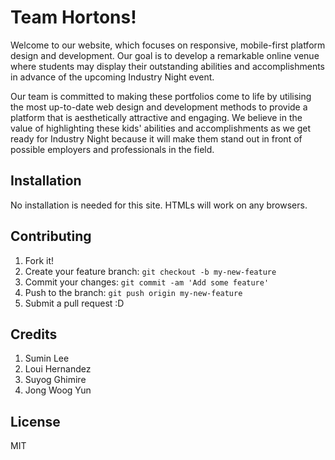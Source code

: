 # Team Hortons!

Welcome to our website, which focuses on responsive, mobile-first platform design and development. Our goal is to develop a remarkable online venue where students may display their outstanding abilities and accomplishments in advance of the upcoming Industry Night event.

Our team is committed to making these portfolios come to life by utilising the most up-to-date web design and development methods to provide a platform that is aesthetically attractive and engaging. We believe in the value of highlighting these kids' abilities and accomplishments as we get ready for Industry Night because it will make them stand out in front of possible employers and professionals in the field.

## Installation

No installation is needed for this site. HTMLs will work on any browsers.

## Contributing

1. Fork it!
2. Create your feature branch: `git checkout -b my-new-feature`
3. Commit your changes: `git commit -am 'Add some feature'`
4. Push to the branch: `git push origin my-new-feature`
5. Submit a pull request :D


## Credits

1. Sumin Lee
2. Loui Hernandez
3. Suyog Ghimire
4. Jong Woog Yun


## License

MIT 